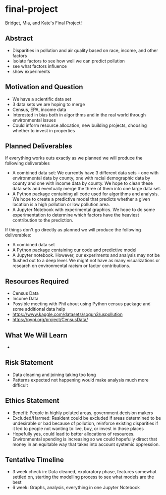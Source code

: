 # final-project
 Bridget, Mia, and Kate's Final Project! 

## Abstract
- Disparities in pollution and air quality based on race, income, and other factors 
- Isolate factors to see how well we can predict pollution 
- see what factors influence
- show experiments

## Motivation and Question

- We have a scientific data set 
- 3 data sets we are hoping to merge 
- Census, EPA, income data
- Interested in bias both in algorithms and in the real world through environmental issues 
- Could inform resource allocation, new building projects, choosing whether to invest in properties

## Planned Deliverables
If everything works outs exactly as we planned we will produce the following deliverables
- A combined data set: We currently have 3 different data sets - one with environmental data by county, one with racial demographic data by county and one with income data by county. We hope to clean these data sets and eventually merge the three of them into one large data set.
- A Python package containing all code used for algorithms and analysis. We hope to create a predictive model that predicts whether a given location is a high pollution or low pollution area. 
- A Jupyter Notebook with experimental graphics. We hope to do some experimentation to determine which factors have the heaviest contribution to the prediction.

If things don't go directly as planned we will produce the following deliverables:
- A combined data set
- A Python package containing our code and predictive model
- A Jupyter notebook. However, our experiments and analysis may not be flushed out to a deep level. We might not have as many visualizations or research on environmental racism or factor contributions.

## Resources Required

- Census Data 
- Income Data 
- Possible meeting with Phil about using Python census package and some additional data help 
- https://www.kaggle.com/datasets/sogun3/uspollution
- https://pypi.org/project/CensusData/

## What We Will Learn

- 

## Risk Statement

- Data cleaning and joining taking too long 
- Patterns expected not happening would make analysis much more difficult

## Ethics Statement

- Benefit: People in highly poluted areas, government decision makers
- Excluded/Harmed: Resident could be excluded if areas determined to be undesirable or bad because of pollution, reinforce existing disparities if it led to people not wanting to live, buy, or invest in those places 
- Hopefully yes, could lead to better allocations of resources. Environmental spending is increasing so we could hopefully direct that money in an equitable way that takes into account systemic oppression. 

## Tentative Timeline

- 3 week check in: Data cleaned, exploratory phase, features somewhat settled on, starting the modelling process to see what models are the best
- 6 week: Graphs, analysis, everything in one Jupyter Notebook
